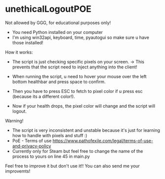 # unethicalLogoutPOE
Not allowed by GGG, for educational purposes only!

- You need Python installed on your computer
- I'm using win32api, keyboard, time, pyautogui so make sure u have those installed!

How it works:
- The script is just checking specific pixels on your screen.
  -> This prevents that the script need to inject anything into the client!
  
- When running the script, u need to hover your mouse over the left bottom healthbar and press space to confirm.
- Then you have to press ESC to fetch to pixel color if u press esc (because its a different color!).

- Now if your health drops, the pixel color will change and the script will logout.




Warning!
- The script is very inconsistent and unstable because it's just for learning how to handle with pixels and stuff :)
- PoE - Terms of use https://www.pathofexile.com/legal/terms-of-use-and-privacy-policy
- Currently only for Steam but feel free to change the name of the process to yours on line 45 in main.py


Feel free to improve it but don't use it!!
You can also send me your improvemts!
